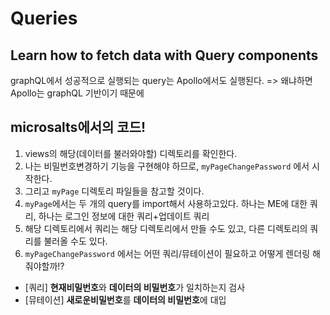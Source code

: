 # Queries

## Learn how to fetch data with Query components
graphQL에서 성공적으로 실행되는 query는 Apollo에서도 실행된다. => 왜냐하면 Apollo는 graphQL 기반이기 때문에

## microsalts에서의 코드!
1. views의 해당(데이터를 불러와야할) 디렉토리를 확인한다.
1. 나는 비밀번호변경하기 기능을 구현해야 하므로, `myPageChangePassword` 에서 시작한다.
1. 그리고 `myPage` 디렉토리 파일들을 참고할 것이다.
1. `myPage`에서는 두 개의 query를 import해서 사용하고있다. 하나는 ME에 대한 쿼리, 하나는 로그인 정보에 대한 쿼리+업데이트 쿼리
1. 해당 디렉토리에서 쿼리는 해당 디렉토리에서 만들 수도 있고, 다른 디렉토리의 쿼리를 불러올 수도 있다.
1. `myPageChangePassword` 에서는 어떤 쿼리/뮤테이션이 필요하고 어떻게 렌더링 해줘야할까!?
  - [쿼리] **현재비밀번호**와 **데이터의 비밀번호**가 일치하는지 검사
  - [뮤테이션] **새로운비밀번호**를 **데이터의 비밀번호**에 대입

